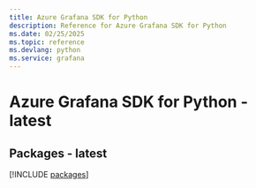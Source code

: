 ```yaml
---
title: Azure Grafana SDK for Python
description: Reference for Azure Grafana SDK for Python
ms.date: 02/25/2025
ms.topic: reference
ms.devlang: python
ms.service: grafana
---
```

# Azure Grafana SDK for Python - latest
## Packages - latest
[!INCLUDE [packages](grafana-index.md)]